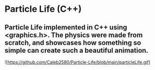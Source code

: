# Particle Life (C++)
## Particle Life implemented in C++ using <graphics.h>. The physics were made from scratch, and showcases how something so simple can create such a beautiful animation.
![https://github.com/Caleb2580/Particle-Life/blob/main/particleLife.gif]

